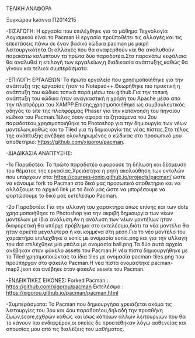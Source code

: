 ΤΕΛΙΚΗ ΑΝΑΦΟΡΑ

Ξυγκώρου Ιωάννα Π2014215

-ΕΙΣΑΓΩΓΗ: 
 Η εργασία που επιλέχθηκε για το μάθημα Τεχνολογία Λογισμικού είναι το Pacman.Η εργασία προϋποθέτει τις αλλαγές και τις επεκτάσεις πάνω σε έναν βασικό κώδικα pacman με μικρή λειτουργικότητα.Οι αλλαγές που θα αναφερθούν και θα αναλυθούν παρακάτω καλύπτουν τα πρώτα δύο παραδοτέα.Στα παρακάτω κεφάλαια θα αναλυθεί η επιλογή των εργαλείων,η διαδικασία ανάπτυξης,καθώς θα γίνουν και τελικά συμπεράσματα.

-ΕΠΙΛΟΓΗ ΕΡΓΑΛΕΙΩΝ: 
 Το πρώτο εργαλείο που χρησιμοποιήθηκε για την ανάπτυξη της εργασίας ήταν το Νotepad++.Θεωρήθηκε πιο πρακτική η ανάπτυξη του κώδικα τοπικά παρά μέσω του github.Για την τοπική ανάπτυξη του κώδικα ήταν αναγκαστική η χρήση του Apache μέσα από την πλατφόρμα του XAMPP.Επίσης,χρησιμοποιήθηκε ως συμβουλευτικός οδηγός το site της πλατφόρμας Phaser για την κατανόηση του πηγαίου κώδικα του Pacman.Τέλος,όσον αφορά τα ζητούμενα του 2ου παραδοτέου,χρησιμοποιήθηκε το Photoshop για την δημιουργία των νέων μοντέλων,καθώς και το Τiled για τη δημιουργία της νέας πίστας.Στο τέλος της ανάπτυξης ανέβηκε ολοκληρωμένος ο κώδικας στο προσωπικό μου αποθετήριο: https://github.com/xigorou/pacman.

-ΔΙΑΔΙΚΑΣΙΑ ΑΝΑΠΤΥΞΗΣ:
 
 -1ο Παραδοτέο: Το πρώτο παραδοτέο αφορούσε τη δήλωση και δέσμευση του θέματος της εργασίας.Χρειάστηκε η ρητή ακολούθηση των εντολών που υπάρχουν στο: https://courses-ionio.github.io/projects/pacman/ ώστε να κάνουμε fork το Pacman στο δικό μας προσωπικό αποθετήριο και να αλλάξουμε το αρχικό link με το δικό μας ώστε να μπορέσουμε να φορτώσουμε το δικό μας εκτελέσιμο Pacman.
 
 -2ο Παραδοτέο: Για την αλλαγή του χαρακτήρα όπως επίσης και των dots χρησιμοποιήθηκε το Photoshop για την ακριβή δημιουργία των νέων μοντέλων με ίδια ανάλυση.Αν η ανάλυση των νέων μοντέλων ήταν διαφορετική θα υπήρχε πρόβλημα στο εκτελέσιμο,διότι τα νέα μοντέλα θα ήταν αρκετά μεγαλύτερα ή και κομμένα στη μέση.Για το νέο μοντέλο του χαρακτήρα επιλέχθηκε ο sonic με ονομασία sonic.png και για την αλλαγή του dot επιλέχθηκε μία μπάλα με ονομασία ball.png.Τα δύο αυτά αρχεία ανέβηκαν στον φάκελο assets του Pacman.Η νέα πίστα δημιουργήθηκε με το Tiled χρησιμοποιώντας τα ίδια tiles με ονομασία pacman-tiles.png που προϋπήρχαν στο φάκελο Pacman.H νέα πίστα ονομάστηκε pacman-map2.json και ανέβηκε στον φάκελο assets του Pacman.

-ΕΝΔΕΙΚΤΙΚΕΣ ΕΙΚΟΝΕΣ:
  Forked Pacman : https://github.com/xigorou/pacman
  Εκτελέσιμο : https://xigorou.github.io/pacman/pacman.html

-Συμπεράσματα: Το Pacman που δημιουργήσα χρειάζεται ακόμα τις λειτουργίες του 3ου και 4ου παραδοτέου,δηλαδή την προσθήκη ζωών,score,εχθρών καθώς και ίσως κάποιων άλλων λειτουργιών που θα το κάνουν πιο ενδιαφέρον,οι οποίες δε προστέθηκαν λόγω ασθενείας και απουσίας μου από τις διαλέξεις του μαθήματος.
